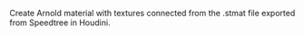 Create Arnold material with textures connected from the .stmat file exported from Speedtree in Houdini.
